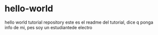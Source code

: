 # hello-world
hello world tutorial repository
este es el readme del tutorial, dice q ponga info de mi, pes soy un estudiantede electro